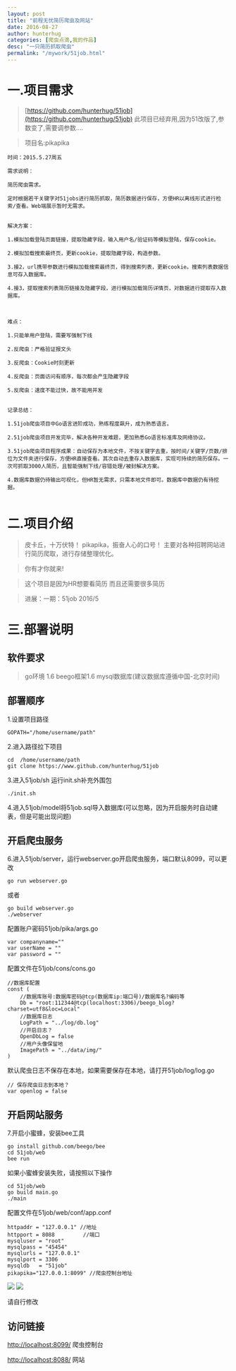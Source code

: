 ```yaml
---
layout: post  
title: "前程无忧简历爬虫及网站"
date: 2016-08-27
author: hunterhug
categories: [爬虫点滴,我的作品]
desc: "一只简历抓取爬虫"
permalink: "/mywork/51job.html"
--- 
```

# 一.项目需求
>[https://github.com/hunterhug/51job](https://github.com/hunterhug/51job)
>此项目已经弃用,因为51改版了,参数变了,需要调参数....

>项目名:pikapika

```
时间：2015.5.27周五

需求说明：

简历爬虫需求。

定时根据若干关键字对51jobs进行简历抓取，简历数据进行保存，方便HR以离线形式进行检索/查看。Web端展示暂时无需求。


解决方案：

1.模拟加载登陆页面链接，提取隐藏字段，输入用户名/验证码等模拟登陆，保存cookie。

2.模拟加载搜索最终页，更新cookie，提取隐藏字段，构造参数。

3.接2，url携带参数进行模拟加载搜索最终页，得到搜索列表，更新cookie。搜索列表数据信息可存入数据库。

4.接3，提取搜索列表简历链接及隐藏字段，进行模拟加载简历详情页，对数据进行提取存入数据库。

 

难点：

1.只能单用户登陆，需要写强制下线

2.反爬虫：严格验证报文头

3.反爬虫：Cookie时刻更新

4.反爬虫：页面访问有顺序，每次都会产生隐藏字段

5.反爬虫：速度不能过快，故不能用并发


记录总结：

1.51job爬虫项目中Go语言进阶成功，熟练程度飙升，成为熟悉语言。

2.51job爬虫项目开发完毕，解决各种开发难题，更加熟悉Go语言标准库及网络协议。

3.51job爬虫项目程序成果：自动保存为本地文件，不按关键字去重，按时间/关键字/页数/排位为文件夹进行保存，方便HR直接查看。其次自动去重存入数据库，实现可持续的简历保存。一次可抓取3000人简历，且智能强制下线/容错处理/被封解决方案。

4.数据库数据仍待输出可视化，但HR暂无需求，只需本地文件即可。数据库中数据仍有待挖掘。


```

# 二.项目介绍
>皮卡丘，十万伏特！
>pikapika，振奋人心的口号！
>主要对各种招聘网站进行简历爬取，进行存储整理优化。

>你有才你就来!

>这个项目是因为HR想要看简历
>而且还需要很多简历

>进展：一期：51job  2016/5 

# 三.部署说明

## 软件要求

>go环境  1.6  beego框架1.6
>mysql数据库(建议数据库遵循中国-北京时间)

## 部署顺序

1.设置项目路径

	GOPATH="/home/username/path"

2.进入路径拉下项目

	cd  /home/username/path
	git clone https://www.github.com/hunterhug/51job

3.进入51job/sh 运行init.sh补充外围包

	./init.sh

4.进入51job/model将51job.sql导入数据库(可以忽略，因为开启服务时自动建表，但是可能出现问题)


##  开启爬虫服务

6.进入51job/server，运行webserver.go开启爬虫服务，端口默认8099，可以更改
 	
 	go run webserver.go

或者
	
	go build webserver.go
	./webserver
 
 配置账户密码51job/pika/args.go

	var companyname=""
	var userName = ""
	var password = ""

 配置文件在51job/cons/cons.go

	//数据库配置
	const (
		//数据库账号:数据库密码@tcp(数据库ip:端口号)/数据库名?编码等
		Db = "root:112344@tcp(localhost:3306)/beego_blog?charset=utf8&loc=Local"
		//数据库日志
		LogPath = "../log/db.log"
		//开启日志？
		OpenDbLog = false
		//用户头像保留地
		ImagePath = "../data/img/"
	)

默认爬虫日志不保存在本地，如果需要保存在本地，请打开51job/log/log.go

	// 保存爬虫日志到本地？
	var openlog = false

## 开启网站服务

 7.开启小蜜蜂，安装bee工具

	go install github.com/beego/bee
 	cd 51job/web
 	bee run

如果小蜜蜂安装失败，请按照以下操作

	cd 51job/web
	go build main.go
	./main
	
配置文件在51job/web/conf/app.conf
	
	httpaddr = "127.0.0.1" //地址
	httpport = 8088         //端口
	mysqluser = "root"
	mysqlpass = "45454"
	mysqlurls = "127.0.0.1"
	mysqlport = 3306
	mysqldb   = "51job"
	pikapika="127.0.0.1:8099" //爬虫控制台地址

<img src='https://raw.githubusercontent.com/hunterhug/51job/master/img/step1.png' />
<img src='https://raw.githubusercontent.com/hunterhug/51job/master/img/step2.png' />

请自行修改

## 访问链接

[http://localhost:8099/](http://localhost:8099/) 爬虫控制台

[http://localhost:8088/](http://localhost:8088/) 网站

